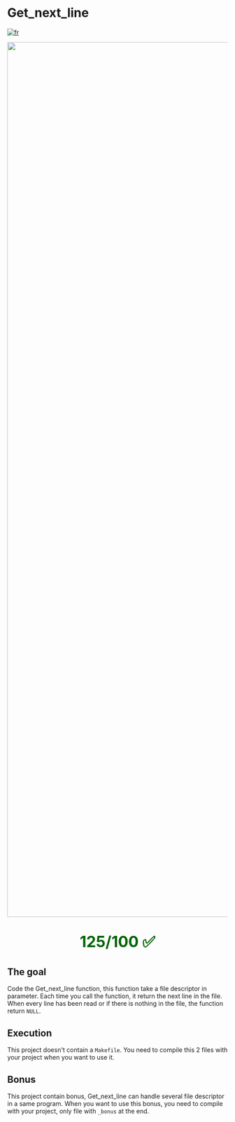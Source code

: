 # Get_next_line

[![fr](https://img.shields.io/badge/Langue-fr-blue)](README.fr.md)

<div style="text-align: center;"><img src="https://i.imgur.com/9ZNQ46i.jpg" alt="drawing" width="2000"/></div>
<div style="color: darkgreen; font-weight: bold; text-align: center; font-size: 35px;"><p> 125/100 ✅</p></div>

## The goal

Code the Get_next_line function, this function take a file descriptor in parameter.
Each time you call the function, it return the next line in the file.
When every line has been read or if there is nothing in the file, the function return `NULL`.

## Execution

This project doesn't contain a `Makefile`.
You need to compile this 2 files with your project when you want to use it.

## Bonus

This project contain bonus, Get_next_line can handle several file descriptor in a same program.
When you want to use this bonus, you need to compile with your project, only file with `_bonus` at the end.